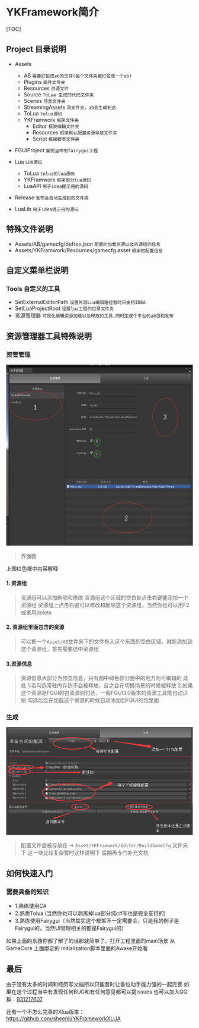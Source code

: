 # YKFramework简介
[TOC]

## Project 目录说明

*  Assets
	*  AB `需要打包成ab的文件(每个文件夹被打包成一个ab)`
	*  Plugins `插件文件夹`
	*  Resources `资源文件`
	*  Source `ToLua 生成的代码文件夹`
	*  Scenes  `场景文件夹`
	*  StreamingAssets `流文件夹，ab会生成到这` 
	*  ToLua `tolua源码`
	*  YKFramwork   `框架文件夹`
		*  Editor `框架编辑文件夹`
		*  Resources `框架默认配置资源存放文件夹`
		*  Script `框架脚本文件夹`
* FGUIProject `案例当中的fairygui工程`
* Lua `LUA源码`
	* ToLua `tolua的lua源码`
	* YKFramwork `框架部分lua源码`
	* LuaAPI `用于idea提示用的源码`

* Release `发布会自动生成到的文件夹`
* LuaLib `用于idea提示用的源码`

## 特殊文件说明

* Assets/AB/gamecfg/defres.json   `配置的加载资源以及资源组的信息`
* Assets/YKFramwork/Resources/gamecfg.asset `框架的配置信息`


## 自定义菜单栏说明
### Tools 自定义的工具
* SetExternalEditorPath `设置外部Lua编辑路径暂时只支持IDEA`
* SetLuaProjectRoot `设置lua工程的目录文件夹`
* 资源管理器 `可视化编辑资源加载以及释放的工具,同时生成个平台的ab包和发布`


## 资源管理器工具特殊说明





### 资管管理
![Alt text](./1539426281699.png)
>界面图

上图红色框中内容解释
#### 1. 资源组 
>资源组可以添加删除和修改
>资源组这个区域的空白处点击右键能添加一个资源组
>资源组上点击右键可以修改和删除这个资源组，当然你也可以用F2或者用delete

#### 2. 资源组里面包含的资源
>可以把一个`Asset/AB`文件夹下的文件拖入这个东西的空白区域，就能添加到这个资源组，首先需要选中资源组

#### 3.资源信息
>资源信息大部分为预览信息，只有图中绿色部分圈中的地方为可编辑的
>此处
>1.若勾选常驻内存则不会被释放，反之会在切换场景的时候被释放
>2.如果这个资源是FGUI的包资源则勾选，一般FGUI3.0版本的资源工具能自动识别
>勾选后会在加载这个资源的时候自动添加到FGUI的包里面

### 生成
![Alt text](./1539427520536.png)
>配置文件会被存放在 -> `Asset/YKFramwork/Editor/BuildGameCfg` 文件夹下
>这一块比较复杂暂时这样说明下
>后期再专门补充文档


## 如何快速入门
### 需要具备的知识
* 1.熟练使用C#
* 2.熟悉Tolua (当然你也可以剥离掉lua部分纯c#写也是完全支持的)
* 3.熟练使用Fairygui（当然其实这个框架不一定需要会，只是我的例子是Fairygui的，当然UI管理相关的都是Fairygui的）

如果上面的东西你都了解了的话那就简单了，打开工程里面的main场景
从GameCore 上面绑定的 Initialization脚本里面的Awake开始看

## 最后
由于没有太多的时间和经历写文档所以只能暂时让各位动手能力强的一起完善
如果在这个过程当中有发现任何BUG和有任何意见都可以提issues
也可以加入QQ群：[931217607](https://jq.qq.com/?_wv=1027&k=5kT8aGe)

还有一个不怎么完善的Xlua版本：
https://github.com/sheenli/YKFrameworkXLUA